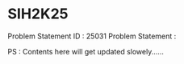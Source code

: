 # SIH2K25

Problem Statement ID : 25031
Problem Statement :


PS : Contents here will get updated slowely......
